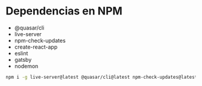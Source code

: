 # Dependencias en NPM

- @quasar/cli
- live-server
- npm-check-updates
- create-react-app
- eslint
- gatsby
- nodemon

```bash
npm i -g live-server@latest @quasar/cli@latest npm-check-updates@latest create-react-app@latest eslint@latest nodemon@latest gatsby@latest
```
